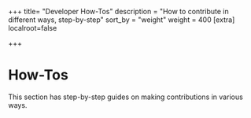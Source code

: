 +++
title= "Developer How-Tos"
description = "How to contribute in different ways, step-by-step"
sort_by = "weight"
weight = 400
[extra]
localroot=false

+++

# How-Tos

This section has step-by-step guides on making contributions in various ways.


